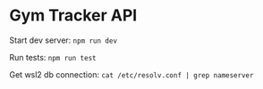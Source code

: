 # Gym Tracker API

Start dev server: `npm run dev`

Run tests: `npm run test`

Get wsl2 db connection: `cat /etc/resolv.conf | grep nameserver`